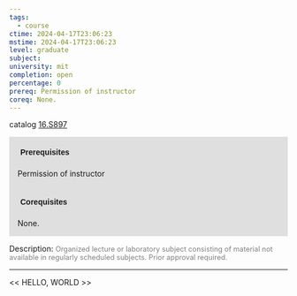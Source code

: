 ```yaml
---
tags:
  - course
ctime: 2024-04-17T23:06:23
mstime: 2024-04-17T23:06:23
level: graduate
subject: 
university: mit
completion: open
percentage: 0
prereq: Permission of instructor
coreq: None.
---
```


catalog [16.S897](http://student.mit.edu/catalog/m16b.html#16.S897)

<span style="display: block; padding: 15px; background-color: rgb(100, 100, 100, 0.2);"><font id="m_prereq1531_0" style="display: block; font-family: Arial, sans-serif; font-weight: bold; padding: 5px">Prerequisites</font><br><span id="prereq1531_0">Permission of instructor</span></span>
<span style="display: block; padding: 15px; background-color: rgb(100, 100, 100, 0.2);"><font id="m_coreq1531_0" style="display: block; font-family: Arial, sans-serif; font-weight: bold; padding: 5px">Corequisites</font><br><span id="coreq1531_0">None.</span></span>

<font style="">Description:</font>
<font style="color: grey; font-size: 0.8rem;">Organized lecture or laboratory subject consisting of material not available in regularly scheduled subjects. Prior approval required.</font>



---

<< HELLO, WORLD >>
